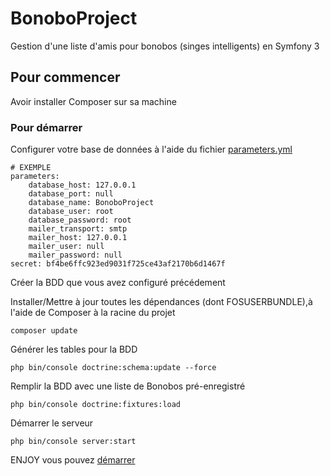 # BonoboProject

Gestion d'une liste d'amis pour bonobos (singes intelligents) en Symfony 3

## Pour commencer

Avoir installer Composer sur sa machine


### Pour démarrer


Configurer votre base de données à l'aide du fichier [parameters.yml](https://github.com/Brayan233/BonoboProject/blob/master/app/config/parameters.yml)

```
# EXEMPLE
parameters:
    database_host: 127.0.0.1
    database_port: null
    database_name: BonoboProject
    database_user: root
    database_password: root
    mailer_transport: smtp
    mailer_host: 127.0.0.1
    mailer_user: null
    mailer_password: null
secret: bf4be6ffc923ed9031f725ce43af2170b6d1467f

```

Créer la BDD que vous avez configuré précédement


Installer/Mettre à jour toutes les dépendances (dont FOSUSERBUNDLE),à l'aide de Composer à la racine du projet

```
composer update
```

Générer les tables pour la BDD

```
php bin/console doctrine:schema:update --force
```

Remplir la BDD avec une liste de Bonobos pré-enregistré

```
php bin/console doctrine:fixtures:load
```

Démarrer le serveur

```
php bin/console server:start
```

ENJOY vous pouvez [démarrer](http://localhost:8000)

